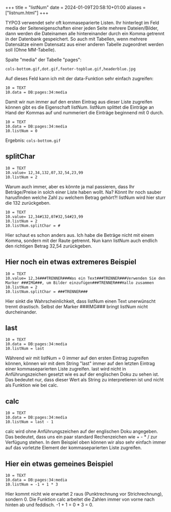 +++
title = "listNum"
date = 2024-01-09T20:58:10+01:00
aliases = ["listnum.html"]
+++

TYPO3 verwendet sehr oft kommaseparierte Listen. Ihr hinterlegt im Feld media der Seiteneigenschaften einer jeden Seite mehrere Dateien/Bilder, dann werden die Dateinamen alle hintereinander durch ein Komma getrennt in der Datenbank gespeichert. So auch mit Tabellen, wenn mehrere Datensätze einem Datensatz aus einer anderen Tabelle zugeordnet werden soll (Ohne MM-Tabelle).

Spalte "media" der Tabelle "pages":

```
cols-bottom.gif,dot.gif,footer-topblue.gif,headerblue.jpg
```

Auf dieses Feld kann ich mit der data-Funktion sehr einfach zugreifen:

```typo3_typoscript
10 = TEXT
10.data = DB:pages:34:media
```

Damit wir nun immer auf den ersten Eintrag aus dieser Liste zugreifen können gibt es die Eigenschaft listNum. listNum splittet die Einträge an Hand der Kommas auf und nummeriert die Einträge beginnend mit 0 durch.

```typo3_typoscript
10 = TEXT
10.data = DB:pages:34:media
10.listNum = 0
```

Ergebnis: `cols-bottom.gif`

## splitChar

```typo3_typoscript
10 = TEXT
10.value= 12,34,132,07,32,54,23,99
10.listNum = 2
```

Warum auch immer, aber es könnte ja mal passieren, dass Ihr Beträge/Preise in solch einer Liste haben wollt. Na? Könnt Ihr noch sauber harusfinden welche Zahl zu welchem Betrag gehört?! listNum wird hier sturr die 132 zurückgeben.

```typo3_typoscript
10 = TEXT
10.value= 12,34#132,07#32,54#23,99
10.listNum = 2
10.listNum.splitChar = #
```

Hier schaut es schon anders aus. Ich habe die Beträge nicht mit einem Komma, sondern mit der Raute getrennt. Nun kann listNum auch endlich den richtigen Betrag 32,54 zurückgeben.

## Hier noch ein etwas extremeres Beispiel

```typo3_typoscript
10 = TEXT
10.value= 12,34###TRENNER###Was ein Text###TRENNER###Verwenden Sie den Marker ###IMG###, um Bilder einzufügen###TRENNER###Hallo zusammen
10.listNum = 2
10.listNum.splitChar = ###TRENNER###
```

Hier sinkt die Wahrscheinlichkeit, dass listNum einen Text unerwünscht trennt drastisch. Selbst der Marker ###IMG### bringt listNum nicht durcheinander.

## last

```typo3_typoscript
10 = TEXT
10.data = DB:pages:34:media
10.listNum = last
```

Während wir mit listNum = 0 immer auf den ersten Eintrag zugreifen können, können wir mit dem String "last" immer auf den letzten Eintrag einer kommaseparierten Liste zugreifen. last wird nicht in Anführungszeichen gesetzt wie es auf der englischen Doku zu sehen ist. Das bedeutet nur, dass dieser Wert als String zu interpretieren ist und nicht als Funktion wie bei calc.

## calc

```typo3_typoscript
10 = TEXT
10.data = DB:pages:34:media
10.listNum = last - 1

```

calc wird ohne Anführungszeichen auf der englischen Doku angegeben. Das bedeutet, dass uns ein paar standard Rechenzeichen wie + - * / zur Verfügung stehen. In dem Beispiel oben können wir also sehr einfach immer auf das vorletzte Element der kommaseparierten Liste zugreifen.

## Hier ein etwas gemeines Beispiel

```typo3_typoscript
10 = TEXT
10.data = DB:pages:34:media
10.listNum = -1 + 1 * 3
```

Hier kommt nicht wie erwartet 2 raus (Punktrechnung vor Strichrechnung), sondern 0. Die Funktion calc arbeitet die Zahlen immer von vorne nach hinten ab und feddisch. -1 + 1 = 0 * 3 = 0.
